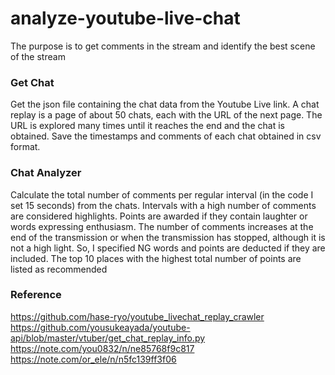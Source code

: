 # analyze-youtube-live-chat
The purpose is to get comments in the stream and identify the best scene of the stream

### Get Chat 
Get the json file containing the chat data from the Youtube Live link.
A chat replay is a page of about 50 chats, each with the URL of the next page.
The URL is explored many times until it reaches the end and the chat is obtained.
Save the timestamps and comments of each chat obtained in csv format.

### Chat Analyzer
Calculate the total number of comments per regular interval (in the code I set 15 seconds) from the chats.
Intervals with a high number of comments are considered highlights.
Points are awarded if they contain laughter or words expressing enthusiasm.
The number of comments increases at the end of the transmission or when the transmission has stopped, although it is not a high light.
So, I specified NG words and points are deducted if they are included.
The top 10 places with the highest total number of points are listed as recommended

### Reference
https://github.com/hase-ryo/youtube_livechat_replay_crawler
https://github.com/yousukeayada/youtube-api/blob/master/vtuber/get_chat_replay_info.py
https://note.com/you0832/n/ne85768f9c817
https://note.com/or_ele/n/n5fc139ff3f06

